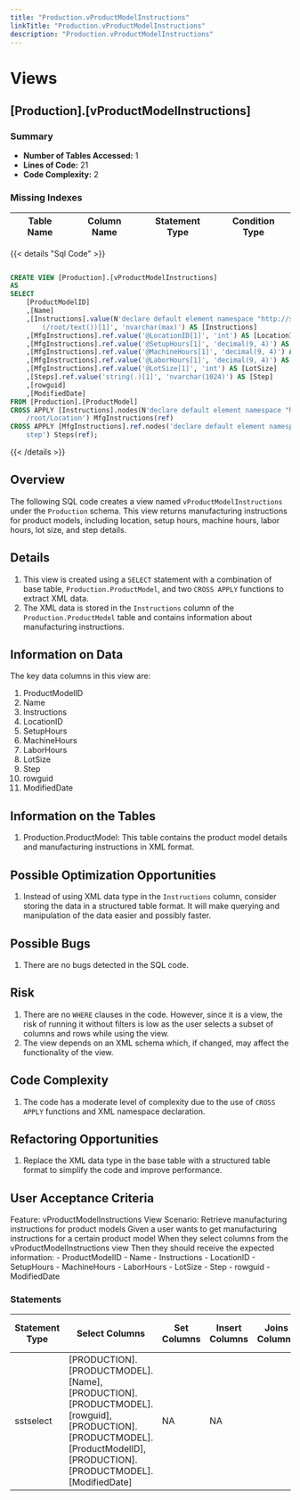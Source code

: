 ```yaml
---
title: "Production.vProductModelInstructions"
linkTitle: "Production.vProductModelInstructions"
description: "Production.vProductModelInstructions"
---
```


# Views

## [Production].[vProductModelInstructions]
### Summary


- **Number of Tables Accessed:** 1
- **Lines of Code:** 21
- **Code Complexity:** 2
### Missing Indexes

| Table Name | Column Name | Statement Type | Condition Type |
|---|---|---|---|



{{< details "Sql Code" >}}
```sql

CREATE VIEW [Production].[vProductModelInstructions] 
AS 
SELECT 
    [ProductModelID] 
    ,[Name] 
    ,[Instructions].value(N'declare default element namespace "http://schemas.microsoft.com/sqlserver/2004/07/adventure-works/ProductModelManuInstructions"; 
        (/root/text())[1]', 'nvarchar(max)') AS [Instructions] 
    ,[MfgInstructions].ref.value('@LocationID[1]', 'int') AS [LocationID] 
    ,[MfgInstructions].ref.value('@SetupHours[1]', 'decimal(9, 4)') AS [SetupHours] 
    ,[MfgInstructions].ref.value('@MachineHours[1]', 'decimal(9, 4)') AS [MachineHours] 
    ,[MfgInstructions].ref.value('@LaborHours[1]', 'decimal(9, 4)') AS [LaborHours] 
    ,[MfgInstructions].ref.value('@LotSize[1]', 'int') AS [LotSize] 
    ,[Steps].ref.value('string(.)[1]', 'nvarchar(1024)') AS [Step] 
    ,[rowguid] 
    ,[ModifiedDate]
FROM [Production].[ProductModel] 
CROSS APPLY [Instructions].nodes(N'declare default element namespace "http://schemas.microsoft.com/sqlserver/2004/07/adventure-works/ProductModelManuInstructions"; 
    /root/Location') MfgInstructions(ref)
CROSS APPLY [MfgInstructions].ref.nodes('declare default element namespace "http://schemas.microsoft.com/sqlserver/2004/07/adventure-works/ProductModelManuInstructions"; 
    step') Steps(ref);

```
{{< /details >}}
## Overview
The following SQL code creates a view named `vProductModelInstructions` under the `Production` schema. This view returns manufacturing instructions for product models, including location, setup hours, machine hours, labor hours, lot size, and step details.

## Details
1. This view is created using a `SELECT` statement with a combination of base table, `Production.ProductModel`, and two `CROSS APPLY` functions to extract XML data.
2. The XML data is stored in the `Instructions` column of the `Production.ProductModel` table and contains information about manufacturing instructions.

## Information on Data
The key data columns in this view are:

1. ProductModelID
2. Name
3. Instructions
4. LocationID
5. SetupHours
6. MachineHours
7. LaborHours
8. LotSize
9. Step
10. rowguid
11. ModifiedDate

## Information on the Tables
1. Production.ProductModel: This table contains the product model details and manufacturing instructions in XML format.

## Possible Optimization Opportunities
1. Instead of using XML data type in the `Instructions` column, consider storing the data in a structured table format. It will make querying and manipulation of the data easier and possibly faster.

## Possible Bugs
1. There are no bugs detected in the SQL code.

## Risk
1. There are no `WHERE` clauses in the code. However, since it is a view, the risk of running it without filters is low as the user selects a subset of columns and rows while using the view.
2. The view depends on an XML schema which, if changed, may affect the functionality of the view.

## Code Complexity
1. The code has a moderate level of complexity due to the use of `CROSS APPLY` functions and XML namespace declaration.

## Refactoring Opportunities
1. Replace the XML data type in the base table with a structured table format to simplify the code and improve performance.

## User Acceptance Criteria

Feature: vProductModelInstructions View
Scenario: Retrieve manufacturing instructions for product models
  Given a user wants to get manufacturing instructions for a certain product model
  When they select columns from the vProductModelInstructions view
  Then they should receive the expected information:
    - ProductModelID
    - Name
    - Instructions
    - LocationID
    - SetupHours
    - MachineHours
    - LaborHours
    - LotSize
    - Step
    - rowguid
    - ModifiedDate
### Statements

| Statement Type | Select Columns | Set Columns | Insert Columns | Joins Columns | Where Columns | Order By Columns | Group By Columns | Having Columns | Table Name |
|---|---|---|---|---|---|---|---|---|---|
| sstselect | [PRODUCTION].[PRODUCTMODEL].[Name], [PRODUCTION].[PRODUCTMODEL].[rowguid], [PRODUCTION].[PRODUCTMODEL].[ProductModelID], [PRODUCTION].[PRODUCTMODEL].[ModifiedDate] | NA | NA |  |  |  |  |  | [Production].[ProductModel] |

